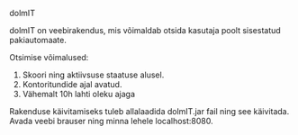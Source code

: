 dolmIT

dolmIT on veebirakendus, mis võimaldab otsida kasutaja poolt sisestatud pakiautomaate. 

Otsimise võimalused:
1) Skoori ning aktiivsuse staatuse alusel.
2) Kontoritundide ajal avatud.
3) Vähemalt 10h lahti oleku ajaga

Rakenduse käivitamiseks tuleb allalaadida dolmIT.jar fail ning see käivitada. Avada veebi brauser ning minna lehele localhost:8080.
